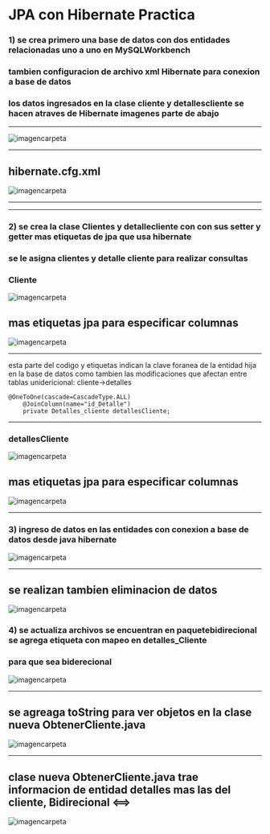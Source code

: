 # JPA con Hibernate Practica 
### 1) se crea primero una base de datos con dos entidades relacionadas uno a uno  en MySQLWorkbench
###  tambien configuracion de archivo xml Hibernate para conexion a base de datos  
###  los datos ingresados en la clase cliente y detallescliente se hacen atraves de Hibernate imagenes parte de abajo
___

 ![imagencarpeta](img/1sql.JPG)


___

## hibernate.cfg.xml

![imagencarpeta](img/hirbernatexml.JPG)
___


___
### 2)  se crea la clase Clientes y  detallecliente con con sus setter y getter  mas etiquetas de jpa que usa hibernate
### se le asigna clientes y detalle cliente  para realizar consultas   

### Cliente

![imagencarpeta](img/imgen1.1.JPG)


## mas etiquetas jpa para especificar columnas 


![imagencarpeta](img/2imge.JPG)
___
esta parte del codigo y etiquetas indican la clave foranea de la entidad hija en la base de datos como tambien las modificaciones que afectan entre tablas 
unidericional: cliente->detalles 
~~~
@OneToOne(cascade=CascadeType.ALL)
	@JoinColumn(name="id_Detalle")
	private Detalles_cliente detallesCliente;
~~~

___

### detallesCliente

![imagencarpeta](img/3detallescliente.JPG)


## mas etiquetas jpa para especificar columnas 


![imagencarpeta](img/4detalle.JPG)


___
### 3)  ingreso de datos en las entidades con conexion a base de datos desde java hibernate

![imagencarpeta](img/5.JPG)

___

## se realizan tambien eliminacion de datos 


![imagencarpeta](img/6imagen.JPG)


### 4) se actualiza archivos se encuentran en paquetebidirecional se agrega etiqueta con mapeo en detalles_Cliente
### para que sea biderecional 

![imagencarpeta](img/biderecional/1detallecliente.JPG)

___

## se agreaga toString para ver objetos en la clase nueva ObtenerCliente.java


![imagencarpeta](img/biderecional/3seagrega.JPG)

___

## clase nueva ObtenerCliente.java trae informacion de entidad detalles  mas las del cliente,  Bidirecional <==>


![imagencarpeta](img/biderecional/2clase.JPG)




